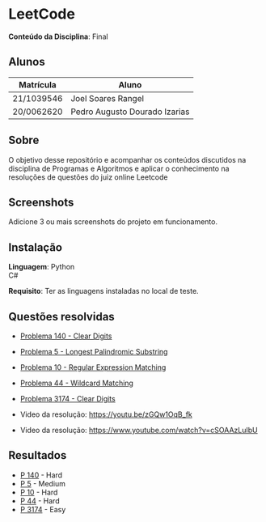 # LeetCode

**Conteúdo da Disciplina**: Final<br>

## Alunos
|Matrícula | Aluno |
| -- | -- |
| 21/1039546  |  Joel Soares Rangel |
| 20/0062620  |  Pedro Augusto Dourado Izarias |

## Sobre 
O objetivo desse repositório e acompanhar os conteúdos discutidos na disciplina de Programas e Algoritmos e aplicar o conhecimento na resoluções de questões
do juiz online Leetcode

## Screenshots
Adicione 3 ou mais screenshots do projeto em funcionamento.

## Instalação 
**Linguagem**: Python<br> C#<br>

**Requisito**: Ter as linguagens instaladas no local de teste.

## Questões resolvidas
- [Problema 140 - Clear Digits](https://leetcode.com/problems/word-break-ii/)
- [Problema 5 - Longest Palindromic Substring](https://leetcode.com/problems/longest-palindromic-substring/description/)
- [Problema 10 - Regular Expression Matching](https://leetcode.com/problems/regular-expression-matching/description/)
- [Problema 44 - Wildcard Matching](https://leetcode.com/problems/wildcard-matching/description/)
- [Problema 3174 - Clear Digits](https://leetcode.com/problems/clear-digits/description/?envType=daily-question&envId=2025-02-10)

- Video da resolução: https://youtu.be/zGQw1OqB_fk
- Video da resolução: https://www.youtube.com/watch?v=cSOAAzLuIbU

## Resultados
- [P 140](Problema_140/WordBreak2.py) - Hard
- [P 5](Problema_5/Program.cs) - Medium
- [P 10](Problema_10/Program.cs) - Hard
- [P 44](Problema_44/Program.cs) - Hard
- [P 3174](Problema_3174/Program.cs) - Easy



